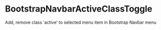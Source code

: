 # BootstrapNavbarActiveClassToggle
Add, remove class 'active' to selected menu item in Bootstrap Navbar menu   
